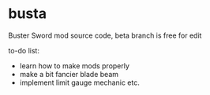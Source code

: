 # busta
Buster Sword mod source code, beta branch is free for edit

to-do list:
* learn how to make mods properly
* make a bit fancier blade beam 
* implement limit gauge mechanic
etc.
